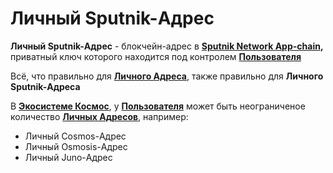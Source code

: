 # Личный Sputnik-Адрес

**Личный Sputnik-Адрес** - блокчейн-адрес в [**Sputnik Network App-chain**](sputnik-network-app-chain.md)**,** приватный ключ которого находится под контролем [**Пользователя**](polzovatel.md)&#x20;

Всё, что правильно для [**Личного Адреса**](lichnyi-adres.md), также правильно для **Личного Sputnik-Адреса**

В [**Экосистеме Космос**](ekosistema-kosmos.md), у [**Пользователя**](polzovatel.md) может быть неограниченое количество [**Личных Адресов**](lichnyi-adres.md), например:

* Личный Cosmos-Адрес
* Личный Osmosis-Адрес
* Личный Juno-Адрес
